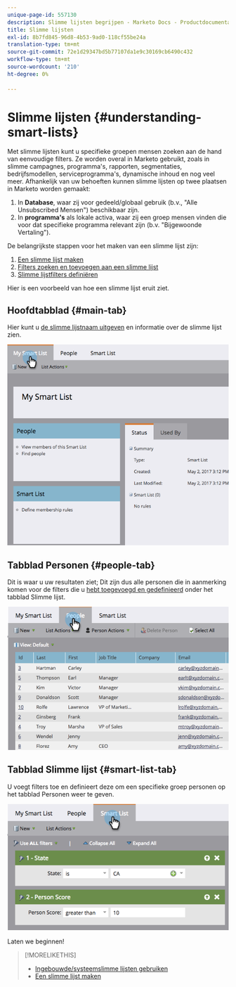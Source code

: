 ```yaml
---
unique-page-id: 557130
description: Slimme lijsten begrijpen - Marketo Docs - Productdocumentatie
title: Slimme lijsten
exl-id: 8b7fd845-96d8-4b53-9ad0-118cf55be24a
translation-type: tm+mt
source-git-commit: 72e1d29347bd5b77107da1e9c30169cb6490c432
workflow-type: tm+mt
source-wordcount: '210'
ht-degree: 0%

---
```


# Slimme lijsten {#understanding-smart-lists}

Met slimme lijsten kunt u specifieke groepen mensen zoeken aan de hand van eenvoudige filters. Ze worden overal in Marketo gebruikt, zoals in slimme campagnes, programma&#39;s, rapporten, segmentaties, bedrijfsmodellen, serviceprogramma&#39;s, dynamische inhoud en nog veel meer. Afhankelijk van uw behoeften kunnen slimme lijsten op twee plaatsen in Marketo worden gemaakt:

1. In **Database**, waar zij voor gedeeld/globaal gebruik (b.v., &quot;Alle Unsubscribed Mensen&quot;) beschikbaar zijn.
1. In **programma&#39;s** als lokale activa, waar zij een groep mensen vinden die voor dat specifieke programma relevant zijn (b.v. &quot;Bijgewoonde Vertaling&quot;).

De belangrijkste stappen voor het maken van een slimme lijst zijn:

1. [Een slimme lijst maken](/help/marketo/product-docs/core-marketo-concepts/smart-lists-and-static-lists/creating-a-smart-list/create-a-smart-list.md)
1. [Filters zoeken en toevoegen aan een slimme lijst](/help/marketo/product-docs/core-marketo-concepts/smart-lists-and-static-lists/creating-a-smart-list/find-and-add-filters-to-a-smart-list.md)
1. [Slimme lijstfilters definiëren](/help/marketo/product-docs/core-marketo-concepts/smart-lists-and-static-lists/creating-a-smart-list/define-smart-list-filters.md)

Hier is een voorbeeld van hoe een slimme lijst eruit ziet.

## Hoofdtabblad {#main-tab}

Hier kunt u [de slimme lijstnaam uitgeven](/help/marketo/product-docs/core-marketo-concepts/miscellaneous/rename-a-marketo-asset.md) en informatie over de slimme lijst zien.

![](assets/smartlist.png)

## Tabblad Personen {#people-tab}

Dit is waar u uw resultaten ziet; Dit zijn dus alle personen die in aanmerking komen voor de filters die u [hebt toegevoegd en gedefinieerd](/help/marketo/product-docs/core-marketo-concepts/smart-lists-and-static-lists/creating-a-smart-list/find-and-add-filters-to-a-smart-list.md) onder het tabblad Slimme lijst.

![](assets/smartlist-people.png)

## Tabblad Slimme lijst {#smart-list-tab}

U voegt filters toe en definieert deze om een specifieke groep personen op het tabblad Personen weer te geven.

![](assets/smartlist-filters.png)

Laten we beginnen!

>[!MORELIKETHIS]
>
>* [Ingebouwde/systeemslimme lijsten gebruiken](/help/marketo/product-docs/core-marketo-concepts/smart-lists-and-static-lists/using-smart-lists/use-built-in-system-smart-lists.md)
>* [Een slimme lijst maken](/help/marketo/product-docs/core-marketo-concepts/smart-lists-and-static-lists/creating-a-smart-list/create-a-smart-list.md)

